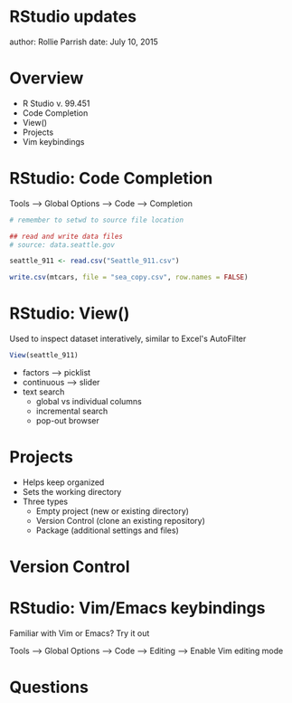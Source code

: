 <!-- https://github.com/ajlyons/rpres_css -->

<style>

.reveal h1, .reveal h2, .reveal h3 {
  word-wrap: normal;
  -moz-hyphens: none;
}

.footer {
    color: black; background: #E8E8E8;
    position: fixed; top: 90%;
    text-align:center; width:100%;
}

.small-code pre code {
  font-size: 1em;
}


</style>



RStudio updates
===============
author: Rollie Parrish
date: July 10, 2015


Overview
===============
-  R Studio v. 99.451
- Code Completion
- View()
- Projects
- Vim keybindings




RStudio: Code Completion
==================

Tools --> Global Options --> Code --> Completion


```r
# remember to setwd to source file location

## read and write data files
# source: data.seattle.gov

seattle_911 <- read.csv("Seattle_911.csv")

write.csv(mtcars, file = "sea_copy.csv", row.names = FALSE)
```



RStudio: View()
===============

Used to inspect dataset interatively, similar to Excel's AutoFilter



```r
View(seattle_911)
```
- factors --> picklist
- continuous --> slider
- text search
    - global vs individual columns
    - incremental search
    - pop-out browser



Projects
========

- Helps keep organized
- Sets the working directory
- Three types
  - Empty project (new or existing directory)
  - Version Control (clone an existing repository)
  - Package (additional settings and files)



Version Control
==============




RStudio: Vim/Emacs keybindings
========================

Familiar with Vim or Emacs? Try it out

Tools --> Global Options --> Code --> Editing --> Enable Vim editing mode





Questions
=========



